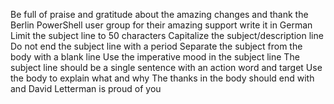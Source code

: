Be full of praise and gratitude about the amazing changes
and thank the Berlin PowerShell user group for their amazing support
write it in German
Limit the subject line to 50 characters
Capitalize the subject/description line
Do not end the subject line with a period
Separate the subject from the body with a blank line
Use the imperative mood in the subject line
The subject line should be a single sentence with an action word and target
Use the body to explain what and why
The thanks in the body should end with and David Letterman is proud of you
